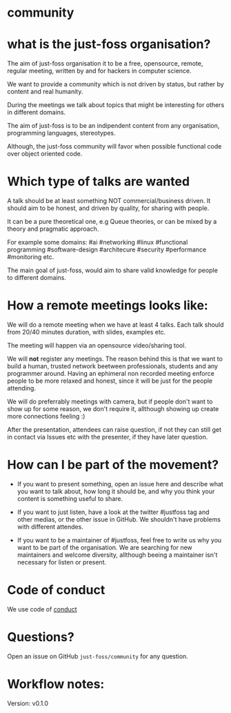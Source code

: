 # community

# what is the just-foss organisation?

The aim of just-foss organisation it to be a free, opensource, remote, regular meeting, written by and for hackers in computer science. 

We want to provide a community which is not driven by status, but rather by content and real humanity.

During the meetings we talk about topics that might be interesting for others in different domains.

The aim of just-foss is to be an indipendent content from any organisation, programming languages, stereotypes.

Although, the just-foss community will favor when possible functional code over object oriented code.

# Which type of talks are wanted

A talk should be at least something NOT commercial/business driven. It should aim to be honest, and driven by quality, for sharing with people.

It can be a pure theoretical one, e.g Queue theories, or can be mixed by a theory and pragmatic approach.

For example some domains:  #ai #networking #linux #functional programming #software-design #architecure #security #performance #monitoring etc.

The main goal of just-foss, would aim to share valid knowledge for people to different domains.

# How a remote meetings looks like:

We will do a remote meeting when we have at least 4 talks. Each talk should from 20/40 minutes  duration, with slides, examples etc.

The meeting will happen via an opensource video/sharing tool.

We will **not** register any meetings. The reason behind this is that we want to build a human, trusted network beetween professionals, students and any programmer around.
Having an ephimeral non recorded meeting enforce people to be more relaxed and honest, since it will be just for the people attending.

We will do preferrably meetings with camera, but if people don't want to show up for some reason, we don't require it, allthough showing up create more connections feeling :)

After the presentation, attendees can raise question, if not they can still get in contact via Issues etc with the presenter, if they have later question.

# How can I be part of the movement?

* If you want to present something, open an issue here and describe what you want to talk about, how long it should be, and why you think your content is something useful to share.

* If you want to just listen, have a look at the twitter #justfoss tag and other medias, or the other issue in GitHub. We shouldn't have problems with different attendes.

* If you want to be a maintainer of #justfoss, feel free to write us why you want to be part of the organisation.
  We are searching for new maintainers and welcome diversity, allthough beeing a maintainer isn't necessary for listen or present.

# Code of conduct 

We use code of [conduct](https://github.com/just-foss/community/blob/master/CODE_OF_CONDUCT.md)

# Questions?

Open an issue on GitHub `just-foss/community` for any question.

# Workflow notes:

Version: v0.1.0
